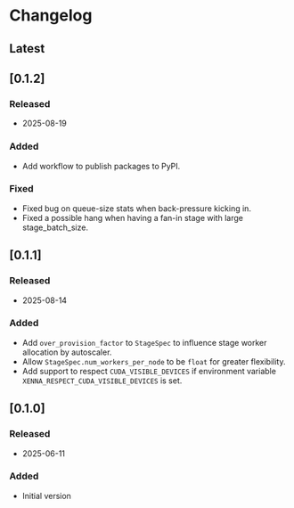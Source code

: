 # Changelog


## Latest

## [0.1.2]

### Released
- 2025-08-19

### Added
- Add workflow to publish packages to PyPI.

### Fixed
- Fixed bug on queue-size stats when back-pressure kicking in.
- Fixed a possible hang when having a fan-in stage with large stage_batch_size.

## [0.1.1]

### Released
- 2025-08-14

### Added
- Add `over_provision_factor` to `StageSpec` to influence stage worker allocation by autoscaler.
- Allow `StageSpec.num_workers_per_node` to be `float` for greater flexibility.
- Add support to respect `CUDA_VISIBLE_DEVICES` if environment variable `XENNA_RESPECT_CUDA_VISIBLE_DEVICES` is set.

## [0.1.0]

### Released
- 2025-06-11

### Added
- Initial version